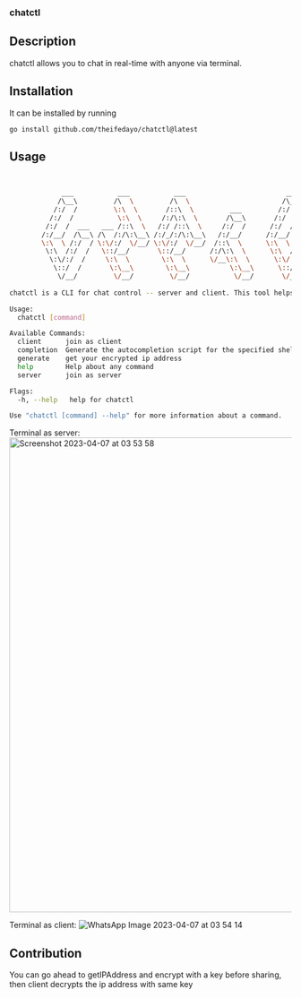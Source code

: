 ### chatctl

## Description
chatctl allows you to chat in real-time with anyone via terminal.

## Installation

It can be installed by running

```
go install github.com/theifedayo/chatctl@latest 
```

## Usage
```bash


             ___           ___           ___                         ___                                 
            /\__\         /\  \         /\  \                       /\__\                                
           /:/  /         \:\  \       /::\  \         ___         /:/  /          ___                   
          /:/  /           \:\  \     /:/\:\  \       /\__\       /:/  /          /\__\                  
         /:/  /  ___   ___ /::\  \   /:/ /::\  \     /:/  /      /:/  /  ___     /:/  /      ___     ___ 
        /:/__/  /\__\ /\  /:/\:\__\ /:/_/:/\:\__\   /:/__/      /:/__/  /\__\   /:/__/      /\  \   /\__\
        \:\  \ /:/  / \:\/:/  \/__/ \:\/:/  \/__/  /::\  \      \:\  \ /:/  /  /::\  \      \:\  \ /:/  /
         \:\  /:/  /   \::/__/       \::/__/      /:/\:\  \      \:\  /:/  /  /:/\:\  \      \:\  /:/  / 
          \:\/:/  /     \:\  \        \:\  \      \/__\:\  \      \:\/:/  /   \/__\:\  \      \:\/:/  /  
           \::/  /       \:\__\        \:\__\          \:\__\      \::/  /         \:\__\      \::/  /   
            \/__/         \/__/         \/__/           \/__/       \/__/           \/__/       \/__/    
            
chatctl is a CLI for chat control -- server and client. This tool helps to send message across ips via command line interfaces - terminal, command prompt

Usage:
  chatctl [command]

Available Commands:
  client      join as client
  completion  Generate the autocompletion script for the specified shell
  generate    get your encrypted ip address
  help        Help about any command
  server      join as server

Flags:
  -h, --help   help for chatctl

Use "chatctl [command] --help" for more information about a command.
```
Terminal as server:
<img width="848" alt="Screenshot 2023-04-07 at 03 53 58" src="https://user-images.githubusercontent.com/47679952/230531757-7ba7b902-f191-4807-8c4d-0f72213293fa.png">


Terminal as client:
![WhatsApp Image 2023-04-07 at 03 54 14](https://user-images.githubusercontent.com/47679952/230531840-896a990e-456d-4159-8848-02db415fab55.jpeg)

## Contribution
You can go ahead to getIPAddress and encrypt with a key before sharing, then client decrypts the ip address with same key